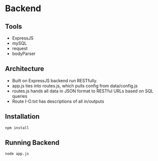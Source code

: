 # Backend
## Tools
* ExpressJS
* mySQL
* request
* bodyParser
## Architecture
* Built on ExpressJS backend run RESTfully.
* app.js ties into routes.js, which pulls config from data/config.js
* routes.js hands all data in JSON format to RESTful URLs based on SQL queries
* Route I-O.txt has descriptions of all in/outputs
## Installation
```
npm install
```
## Running Backend
```
node app.js
```
